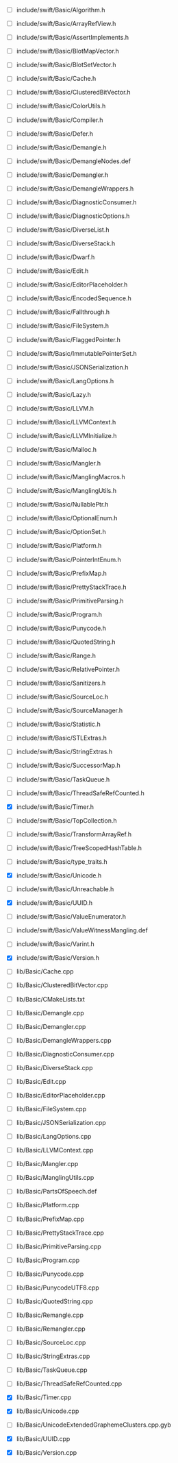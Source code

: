 - [ ] include/swift/Basic/Algorithm.h
- [ ] include/swift/Basic/ArrayRefView.h
- [ ] include/swift/Basic/AssertImplements.h
- [ ] include/swift/Basic/BlotMapVector.h
- [ ] include/swift/Basic/BlotSetVector.h
- [ ] include/swift/Basic/Cache.h
- [ ] include/swift/Basic/ClusteredBitVector.h
- [ ] include/swift/Basic/ColorUtils.h
- [ ] include/swift/Basic/Compiler.h
- [ ] include/swift/Basic/Defer.h
- [ ] include/swift/Basic/Demangle.h
- [ ] include/swift/Basic/DemangleNodes.def
- [ ] include/swift/Basic/Demangler.h
- [ ] include/swift/Basic/DemangleWrappers.h
- [ ] include/swift/Basic/DiagnosticConsumer.h
- [ ] include/swift/Basic/DiagnosticOptions.h
- [ ] include/swift/Basic/DiverseList.h
- [ ] include/swift/Basic/DiverseStack.h
- [ ] include/swift/Basic/Dwarf.h
- [ ] include/swift/Basic/Edit.h
- [ ] include/swift/Basic/EditorPlaceholder.h
- [ ] include/swift/Basic/EncodedSequence.h
- [ ] include/swift/Basic/Fallthrough.h
- [ ] include/swift/Basic/FileSystem.h
- [ ] include/swift/Basic/FlaggedPointer.h
- [ ] include/swift/Basic/ImmutablePointerSet.h
- [ ] include/swift/Basic/JSONSerialization.h
- [ ] include/swift/Basic/LangOptions.h
- [ ] include/swift/Basic/Lazy.h
- [ ] include/swift/Basic/LLVM.h
- [ ] include/swift/Basic/LLVMContext.h
- [ ] include/swift/Basic/LLVMInitialize.h
- [ ] include/swift/Basic/Malloc.h
- [ ] include/swift/Basic/Mangler.h
- [ ] include/swift/Basic/ManglingMacros.h
- [ ] include/swift/Basic/ManglingUtils.h
- [ ] include/swift/Basic/NullablePtr.h
- [ ] include/swift/Basic/OptionalEnum.h
- [ ] include/swift/Basic/OptionSet.h
- [ ] include/swift/Basic/Platform.h
- [ ] include/swift/Basic/PointerIntEnum.h
- [ ] include/swift/Basic/PrefixMap.h
- [ ] include/swift/Basic/PrettyStackTrace.h
- [ ] include/swift/Basic/PrimitiveParsing.h
- [ ] include/swift/Basic/Program.h
- [ ] include/swift/Basic/Punycode.h
- [ ] include/swift/Basic/QuotedString.h
- [ ] include/swift/Basic/Range.h
- [ ] include/swift/Basic/RelativePointer.h
- [ ] include/swift/Basic/Sanitizers.h
- [ ] include/swift/Basic/SourceLoc.h
- [ ] include/swift/Basic/SourceManager.h
- [ ] include/swift/Basic/Statistic.h
- [ ] include/swift/Basic/STLExtras.h
- [ ] include/swift/Basic/StringExtras.h
- [ ] include/swift/Basic/SuccessorMap.h
- [ ] include/swift/Basic/TaskQueue.h
- [ ] include/swift/Basic/ThreadSafeRefCounted.h
- [x] include/swift/Basic/Timer.h
- [ ] include/swift/Basic/TopCollection.h
- [ ] include/swift/Basic/TransformArrayRef.h
- [ ] include/swift/Basic/TreeScopedHashTable.h
- [ ] include/swift/Basic/type_traits.h
- [x] include/swift/Basic/Unicode.h
- [ ] include/swift/Basic/Unreachable.h
- [x] include/swift/Basic/UUID.h
- [ ] include/swift/Basic/ValueEnumerator.h
- [ ] include/swift/Basic/ValueWitnessMangling.def
- [ ] include/swift/Basic/Varint.h
- [x] include/swift/Basic/Version.h


- [ ] lib/Basic/Cache.cpp
- [ ] lib/Basic/ClusteredBitVector.cpp
- [ ] lib/Basic/CMakeLists.txt
- [ ] lib/Basic/Demangle.cpp
- [ ] lib/Basic/Demangler.cpp
- [ ] lib/Basic/DemangleWrappers.cpp
- [ ] lib/Basic/DiagnosticConsumer.cpp
- [ ] lib/Basic/DiverseStack.cpp
- [ ] lib/Basic/Edit.cpp
- [ ] lib/Basic/EditorPlaceholder.cpp
- [ ] lib/Basic/FileSystem.cpp
- [ ] lib/Basic/JSONSerialization.cpp
- [ ] lib/Basic/LangOptions.cpp
- [ ] lib/Basic/LLVMContext.cpp
- [ ] lib/Basic/Mangler.cpp
- [ ] lib/Basic/ManglingUtils.cpp
- [ ] lib/Basic/PartsOfSpeech.def
- [ ] lib/Basic/Platform.cpp
- [ ] lib/Basic/PrefixMap.cpp
- [ ] lib/Basic/PrettyStackTrace.cpp
- [ ] lib/Basic/PrimitiveParsing.cpp
- [ ] lib/Basic/Program.cpp
- [ ] lib/Basic/Punycode.cpp
- [ ] lib/Basic/PunycodeUTF8.cpp
- [ ] lib/Basic/QuotedString.cpp
- [ ] lib/Basic/Remangle.cpp
- [ ] lib/Basic/Remangler.cpp
- [ ] lib/Basic/SourceLoc.cpp
- [ ] lib/Basic/StringExtras.cpp
- [ ] lib/Basic/TaskQueue.cpp
- [ ] lib/Basic/ThreadSafeRefCounted.cpp
- [x] lib/Basic/Timer.cpp
- [x] lib/Basic/Unicode.cpp
- [ ] lib/Basic/UnicodeExtendedGraphemeClusters.cpp.gyb
- [x] lib/Basic/UUID.cpp
- [x] lib/Basic/Version.cpp